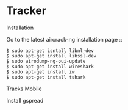Tracker
=======
Installation

Go to the latest aircrack-ng installation page
::

    $ sudo apt-get isntall libnl-dev
    $ sudo apt-get install libssl-dev 
    $ sudo airodump-ng-oui-update
    $ sudo apt-get install wireshark
    $ sudo apt-get install iw
    $ sudo apt-get install tshark

Tracks Mobile

Install gspread
